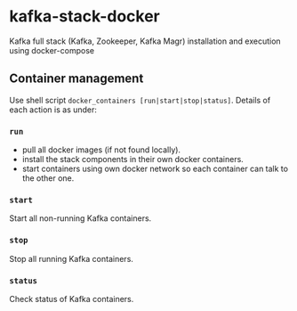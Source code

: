 # kafka-stack-docker

Kafka full stack (Kafka, Zookeeper, Kafka Magr) installation and execution using docker-compose

## Container management

Use shell script `docker_containers [run|start|stop|status]`. Details of each action is as under:

### `run`

- pull all docker images (if not found locally).
- install the stack components in their own docker containers.
- start containers using own docker network so each container can talk to the other one.

### `start`

Start all non-running Kafka containers.

### `stop`

Stop all running Kafka containers.

### `status`

Check status of Kafka containers.
